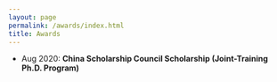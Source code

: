 ```yaml
---
layout: page
permalink: /awards/index.html
title: Awards
---
```


- Aug 2020: **China Scholarship Council Scholarship (Joint-Training Ph.D. Program)**
